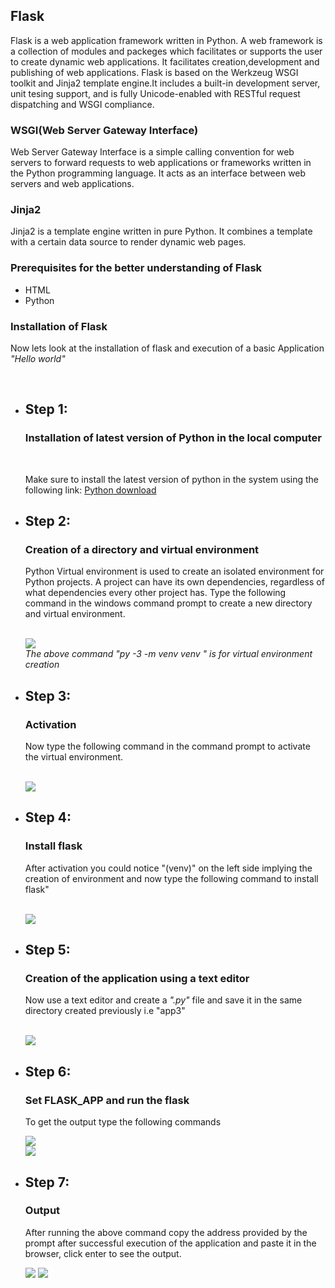 <h2> Flask</h2>
<p> Flask is a web application framework written in Python. A web framework is a collection of modules and packeges which facilitates or supports the user to create dynamic web applications.
It facilitates creation,development and publishing of web applications. Flask is based on the Werkzeug WSGI toolkit and Jinja2 template engine.It includes a built-in development server, unit tesing support, and is fully Unicode-enabled with RESTful request dispatching and WSGI compliance.</p>
<h3> WSGI(Web Server Gateway Interface)</h3>
<p> Web Server Gateway Interface is a simple calling convention for web servers to forward requests to web applications or frameworks written in the Python programming language.
 It acts as an interface between web servers and web applications.</p>
 <h3>Jinja2</h3>
 <p>Jinja2 is a template engine written in pure Python. It combines a template with a certain data source to render dynamic web pages.</p>
 <h3> Prerequisites for the better understanding of Flask</h3>
 <ul><li>HTML</li><li>Python</li></ul>
 <h3> Installation of Flask</h3>
 <p> Now lets look at the installation of flask and execution of a basic Application <i>"Hello world"</i></p><br>
 <ul><li><h2>Step 1:</h2><h3> Installation of latest version of Python in the local computer</h3><br>
 <p> Make sure to install the  latest  version of python in the system using the following link: <a href="https://www.python.org/downloads/windows/">Python download</a></p>
 
 <li><h2>Step 2:</h2><h3>Creation of a directory and virtual environment</h3>
 <p> Python Virtual environment is used to create an isolated environment for Python projects. A project can have its own dependencies, regardless of what 
 dependencies every other project has. Type the following command in the windows command prompt to create a new directory and virtual environment. </p><br>
  <img src="direnv.png"/><br>
  <i>The above command "py -3 -m venv venv " is for virtual environment creation</i><br>
 
 <li><h2>Step 3:</h2><h3> Activation</h3>
   <p> Now type the following command in the command prompt to activate the virtual environment.</p><br>
   <img src="activate.png"/><br>
 
  <li><h2>Step 4:</h2><h3> Install flask</h3> 
   <p> After activation you could notice "(venv)" on the left side implying the creation of environment and now type the following command to install flask"</p><br>
  <img src="pipinstallflask (2).png"/><br>
  
  
   <li><h2>Step 5:</h2><h3>Creation of the application using a text editor</h3>
    <p> Now use a text editor and create a <i>".py"</i> file and save it in the same directory created previously i.e "app3"</p><br>
 <img src="textedit1.png"/><br>
 
   <li><h2>Step 6:</h2><h3>Set FLASK_APP and run the flask</h3>
 <p> To get the output type the following commands</p>
 <img src="setfla.png"/><br>
 <img src="flarun.png"/><br>
 
 <li><h2>Step 7:</h2><h3>Output</h3>
 <p> After running the above command copy the address provided by the prompt after successful execution of the application and paste it in the browser, click enter to see the output.</p>
 <img src="serv.png"/>
 <img src="output.png"/>
     
 
 
 
    
   
 
 
 
